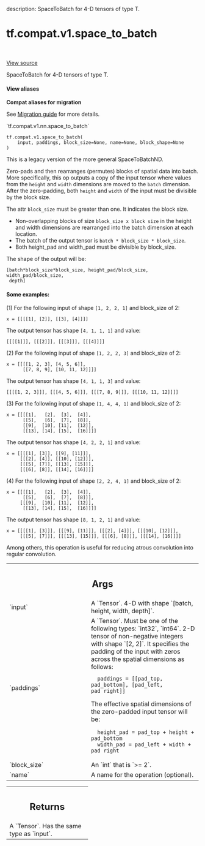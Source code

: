 description: SpaceToBatch for 4-D tensors of type T.

<div itemscope itemtype="http://developers.google.com/ReferenceObject">
<meta itemprop="name" content="tf.compat.v1.space_to_batch" />
<meta itemprop="path" content="Stable" />
</div>

# tf.compat.v1.space_to_batch

<!-- Insert buttons and diff -->

<table class="tfo-notebook-buttons tfo-api nocontent" align="left">

</table>

<a target="_blank" class="external" href="/code/stable/tensorflow/python/ops/array_ops.py">View source</a>



SpaceToBatch for 4-D tensors of type T.

<section class="expandable">
  <h4 class="showalways">View aliases</h4>
  <p>
<b>Compat aliases for migration</b>
<p>See
<a href="https://www.tensorflow.org/guide/migrate">Migration guide</a> for
more details.</p>
<p>`tf.compat.v1.nn.space_to_batch`</p>
</p>
</section>

<pre class="devsite-click-to-copy prettyprint lang-py tfo-signature-link">
<code>tf.compat.v1.space_to_batch(
    input, paddings, block_size=None, name=None, block_shape=None
)
</code></pre>



<!-- Placeholder for "Used in" -->

This is a legacy version of the more general SpaceToBatchND.

Zero-pads and then rearranges (permutes) blocks of spatial data into batch.
More specifically, this op outputs a copy of the input tensor where values from
the `height` and `width` dimensions are moved to the `batch` dimension. After
the zero-padding, both `height` and `width` of the input must be divisible by the
block size.

The attr `block_size` must be greater than one. It indicates the block size.

  * Non-overlapping blocks of size `block_size x block size` in the height and
    width dimensions are rearranged into the batch dimension at each location.
  * The batch of the output tensor is `batch * block_size * block_size`.
  * Both height_pad and width_pad must be divisible by block_size.

The shape of the output will be:

    [batch*block_size*block_size, height_pad/block_size, width_pad/block_size,
     depth]

#### Some examples:



(1) For the following input of shape `[1, 2, 2, 1]` and block_size of 2:

```
x = [[[[1], [2]], [[3], [4]]]]
```

The output tensor has shape `[4, 1, 1, 1]` and value:

```
[[[[1]]], [[[2]]], [[[3]]], [[[4]]]]
```

(2) For the following input of shape `[1, 2, 2, 3]` and block_size of 2:

```
x = [[[[1, 2, 3], [4, 5, 6]],
      [[7, 8, 9], [10, 11, 12]]]]
```

The output tensor has shape `[4, 1, 1, 3]` and value:

```
[[[[1, 2, 3]]], [[[4, 5, 6]]], [[[7, 8, 9]]], [[[10, 11, 12]]]]
```

(3) For the following input of shape `[1, 4, 4, 1]` and block_size of 2:

```
x = [[[[1],   [2],  [3],  [4]],
      [[5],   [6],  [7],  [8]],
      [[9],  [10], [11],  [12]],
      [[13], [14], [15],  [16]]]]
```

The output tensor has shape `[4, 2, 2, 1]` and value:

```
x = [[[[1], [3]], [[9], [11]]],
     [[[2], [4]], [[10], [12]]],
     [[[5], [7]], [[13], [15]]],
     [[[6], [8]], [[14], [16]]]]
```

(4) For the following input of shape `[2, 2, 4, 1]` and block_size of 2:

```
x = [[[[1],   [2],  [3],  [4]],
      [[5],   [6],  [7],  [8]]],
     [[[9],  [10], [11],  [12]],
      [[13], [14], [15],  [16]]]]
```

The output tensor has shape `[8, 1, 2, 1]` and value:

```
x = [[[[1], [3]]], [[[9], [11]]], [[[2], [4]]], [[[10], [12]]],
     [[[5], [7]]], [[[13], [15]]], [[[6], [8]]], [[[14], [16]]]]
```

Among others, this operation is useful for reducing atrous convolution into
regular convolution.

<!-- Tabular view -->
 <table class="responsive fixed orange">
<colgroup><col width="214px"><col></colgroup>
<tr><th colspan="2"><h2 class="add-link">Args</h2></th></tr>

<tr>
<td>
`input`
</td>
<td>
A `Tensor`. 4-D with shape `[batch, height, width, depth]`.
</td>
</tr><tr>
<td>
`paddings`
</td>
<td>
A `Tensor`. Must be one of the following types: `int32`, `int64`.
2-D tensor of non-negative integers with shape `[2, 2]`. It specifies
  the padding of the input with zeros across the spatial dimensions as follows:

      paddings = [[pad_top, pad_bottom], [pad_left, pad_right]]

  The effective spatial dimensions of the zero-padded input tensor will be:

      height_pad = pad_top + height + pad_bottom
      width_pad = pad_left + width + pad_right
</td>
</tr><tr>
<td>
`block_size`
</td>
<td>
An `int` that is `>= 2`.
</td>
</tr><tr>
<td>
`name`
</td>
<td>
A name for the operation (optional).
</td>
</tr>
</table>



<!-- Tabular view -->
 <table class="responsive fixed orange">
<colgroup><col width="214px"><col></colgroup>
<tr><th colspan="2"><h2 class="add-link">Returns</h2></th></tr>
<tr class="alt">
<td colspan="2">
A `Tensor`. Has the same type as `input`.
</td>
</tr>

</table>

